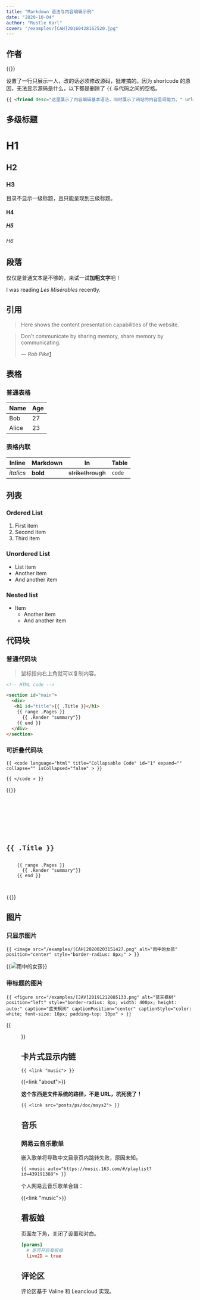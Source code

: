 ```yaml
---
title: "Markdown 语法与内容编辑示例"
date: "2020-10-04"
author: "Rustle Karl"
cover: "/examples/[CAH]20160428162520.jpg"
---
```


## 作者

{{<friend desc="这里展示了内容编辑基本语法，同时展示了网站的内容呈现能力。" url="https://github.com/fujiawei-dev" email="fu.jiawei@outlook.com" nickName="Rustle Karl" >}}

设置了一行只展示一人，改的话必须修改源码，挺难搞的。因为 shortcode 的原因，无法显示源码是什么，以下都是删除了 `{{` 与代码之间的空格。

```html
{{ <friend desc="这里展示了内容编辑基本语法，同时展示了网站的内容呈现能力。" url="https://github.com/fujiawei-dev" email="fu.jiawei@outlook.com" nickName="Rustle Karl" > }}
```

## 多级标题

# H1

## H2

### H3

目录不显示一级标题，且只能呈现到三级标题。

#### H4

##### H5

###### H6

## 段落

仅仅是普通文本是不够的，来试一试**加粗文字**吧！

I was reading *Les Misérables* recently.

## 引用

> Here shows the content presentation capabilities of the website.

> Don’t communicate by sharing memory, share memory by communicating.
>
> — *Rob Pike*[1](#引用)

## 表格

### 普通表格

| Name  | Age |
| ----- | --- |
| Bob   | 27  |
| Alice | 23  |

### 表格内联

| Inline    | Markdown | In                | Table  |
| --------- | -------- | ----------------- | ------ |
| *italics* | **bold** | ~~strikethrough~~ | `code` |

## 列表

### Ordered List

1. First item
2. Second item
3. Third item

### Unordered List

- List item
- Another item
- And another item

### Nested list

- Item
  - Another item
  - And another item

## 代码块

### 普通代码块

> 鼠标指向右上角就可以复制内容。

```html
<!-- HTML code -->

<section id="main">
  <div>
   <h1 id="title">{{ .Title }}</h1>
    {{ range .Pages }}
      {{ .Render "summary"}}
    {{ end }}
  </div>
</section>
```

### 可折叠代码块

```shell
{{ <code language="html" title="Collapsable Code" id="1" expand="" collapse="" isCollapsed="false" > }}

{{ </code > }}
```

{{<code language="html" title="Collapsable Code" id="1" expand="" collapse="" isCollapsed="false" >}}
<!-- HTML code -->

<section id="main">
  <div>
   <h1 id="title">{{ .Title }}</h1>
    {{ range .Pages }}
      {{ .Render "summary"}}
    {{ end }}
  </div>
</section>
{{</code >}}

## 图片

### 只显示图片

```shell
{{ <image src="/examples/[CAH]20200203151427.png" alt="雨中的女孩" position="center" style="border-radius: 8px;" > }}
```

{{<image src="/examples/[CAH]20200203151427.png" alt="雨中的女孩" position="center" style="border-radius: 8px;" >}}

### 带标题的图片

```shell
{{ <figure src="/examples/[JAV]20191212085133.png" alt="蓝天枫树" position="left" style="border-radius: 8px; width: 400px; height: auto;" caption="蓝天枫树" captionPosition="center" captionStyle="color: white; font-size: 18px; padding-top: 10px" > }}
```

{{<figure src="/examples/[JAV]20191212085133.png" alt="蓝天枫树" position="left" style="border-radius: 8px; width: 400px; height: auto;" caption="蓝天枫树" captionPosition="center" captionStyle="color: white; font-size: 18px; padding-top: 10px" >}}

## 卡片式显示内链

```shell
{{ <link "music"> }}
```

{{<link "about">}}

**这个东西是文件系统的路径，不是 URL，坑死我了！**

```shell
{{ <link src="posts/ps/doc/msys2"> }}
```

## 音乐

### 网易云音乐歌单

嵌入歌单将导致中文目录页内跳转失败，原因未知。

```shell
{{ <music auto="https://music.163.com/#/playlist?id=439191388"> }}
```

个人网易云音乐歌单合辑：

{{<link "music">}}

## 看板娘

页面左下角，关闭了设置和对白。

```toml
[params]
  # 是否开启看板娘
  live2D = true
```

## 评论区

评论区基于 Valine 和 Leancloud 实现。
